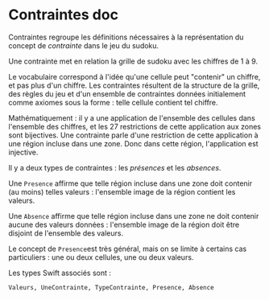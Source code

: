 #  Contraintes doc

Contraintes regroupe les définitions nécessaires à la représentation du concept de *contrainte* dans le jeu du sudoku.

Une contrainte met en relation la grille de sudoku avec les chiffres de 1 à 9.

Le vocabulaire correspond à l'idée qu'une cellule peut "contenir" un chiffre, et pas plus d'un chiffre. Les contraintes résultent de la structure de la grille, des règles du jeu et d'un ensemble de contraintes données initialement comme axiomes sous la forme : telle cellule contient tel chiffre.

Mathématiquement : il y a une application de l'ensemble des cellules dans l'ensemble des chiffres, et les 27 restrictions de cette application aux zones sont bijectives. Une contrainte parle d'une restriction de cette application à une région incluse dans une zone. Donc dans cette région, l'application est injective.

Il y a deux types de contraintes : les *présences* et les *absences*.

Une `Presence` affirme que telle région incluse dans une zone doit contenir (au moins) telles valeurs : l'ensemble image de la région contient les valeurs.

Une `Absence` affirme que telle région incluse dans une zone ne doit contenir aucune des valeurs données : l'ensemble image de la région doit être disjoint de l'ensemble des valeurs.

Le concept de `Presence`est très général, mais on se limite à certains cas particuliers : une ou deux cellules, une ou deux valeurs.

Les types Swift associés sont :

	Valeurs, UneContrainte, TypeContrainte, Presence, Absence

